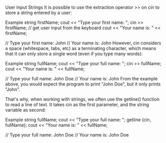 User Input Strings
It is possible to use the extraction operator >> on cin to store a string entered by a user:

Example
string firstName;
cout << "Type your first name: ";
cin >> firstName; // get user input from the keyboard
cout << "Your name is: " << firstName;

// Type your first name: John
// Your name is: John
However, cin considers a space (whitespace, tabs, etc) as a terminating character, which means that it can only store a single word (even if you type many words):

Example
string fullName;
cout << "Type your full name: ";
cin >> fullName;
cout << "Your name is: " << fullName;

// Type your full name: John Doe
// Your name is: John
From the example above, you would expect the program to print "John Doe", but it only prints "John".

That's why, when working with strings, we often use the getline() function to read a line of text. It takes cin as the first parameter, and the string variable as second:

Example
string fullName;
cout << "Type your full name: ";
getline (cin, fullName);
cout << "Your name is: " << fullName;

// Type your full name: John Doe
// Your name is: John Doe